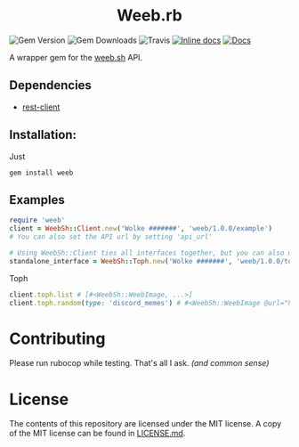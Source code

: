 <div align=center>
  <h1>Weeb.rb</h1>
</div>

![Gem Version](https://img.shields.io/gem/v/weeb.svg)
![Gem Downloads](https://img.shields.io/gem/dt/weeb.svg)
![Travis](https://img.shields.io/travis/Snazzah/weeb.rb/master.svg)
[![Inline docs](http://inch-ci.org/github/Snazzah/weeb.rb.svg?branch=master&style=shields)](http://inch-ci.org/github/Snazzah/weeb.rb)
[![Docs](https://img.shields.io/badge/view-docs-FACE00.svg)](https://www.rubydoc.info/github/Snazzah/weeb.rb/master)

A wrapper gem for the [weeb.sh](https://weeb.sh) API.

## Dependencies
* [rest-client](https://github.com/rest-client/rest-client)

## Installation:
Just

    gem install weeb

## Examples
```ruby
require 'weeb'
client = WeebSh::Client.new('Wolke #######', 'weeb/1.0.0/example')
# You can also set the API url by setting 'api_url'

# Using WeebSh::Client ties all interfaces together, but you can also use them seperately:
standalone_interface = WeebSh::Toph.new('Wolke #######', 'weeb/1.0.0/toph_example')
```
Toph
```ruby
client.toph.list # [#<WeebSh::WeebImage, ...>]
client.toph.random(type: 'discord_memes') # #<WeebSh::WeebImage @url="https://cdn.weeb.sh/images/rkDQ-DVs-.png" @type="discord_memes" @nsfw=false>
```

# Contributing

Please run rubocop while testing. That's all I ask. *(and common sense)*

# License

The contents of this repository are licensed under the MIT license. A copy of the MIT license can be found in [LICENSE.md](LICENSE.md).
